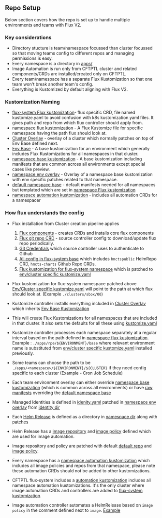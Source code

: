 ## Repo Setup

Below section covers how the repo is set up to handle multiple environments and teams with Flux V2.

### Key considerations

- Directory stucture is team/namespace focussed than cluster focussed so that moving teams config to different repos and managing permissions is easy.
- Every namespace is a directory in [apps/](../apps/)
- Image Automation is run only from CFTPTL cluster and related components/CRDs are installed/created only on CFTPTL.
- Every team/namespace has a separate Flux Kustomization so that one team won't break another team's config.
- Everything is Kustomized by default aligning with Flux V2.

### Kustomization Naming

- [flux-system Flux kustomization](../apps/flux-system/sbox/00/kustomize.yaml)- flux specific CRD, file named kustomize.yaml to avoid confusion with k8s kustomization.yaml files. It gives path and repo from which flux controller should apply from.
- [namespace flux kustomization](../apps/rpe/base/kustomize.yaml) - A Flux Kustomize file for specific namespace having the path flux should look at.
- [Cluster Overlay](../clusters/sbox/00/kustomization.yaml) - overlay of a cluster which normally patches on top of Env Base defined next.
- [Env Base](../clusters/sbox/base/kustomization.yaml) - A base kustomization for an environment which generally includes Flux Kustomizations for all namespaces in that cluster.
- [namespace base kustomization](../apps/rpe/base/kustomization.yaml) - A base kustomization including manifests that are common across all environments except special cases like preview.
- [namespace env overlay]((../apps/rpe/aat/base/kustomization.yaml)) - Overlay of a namespace base kustomization with env specific patches related to that namespace.
- [default namespace base](../apps/base/kustomization.yaml) - default manifests needed for all namespaces but templated which are set in [namespace Flux kustomization](../apps/rpe/base/kustomize.yaml)
- [namespace automation kustomization](../apps/rpe/automation) - includes all automation CRDs for a namespacer

### How flux understands the config

- Flux installation from Cluster creation pipeline applies
    1. [Flux components](../apps/flux-system/base/gotk-components.yaml) - creates CRDs and installs core flux components
    2. [Flux git repo CRD](../apps/flux-system/base/flux-config-gitrepo.yaml) - source controller config to download/update flux repo periodically.
    3. [Git Credentials](../apps/flux-system/sbox/base/git-credentials.yaml) which source controller uses to authenticate to Github
    4. [All config in flux-system base](../apps/flux-system/base/kustomization.yaml) which includes `hmctspublic` HelmRepo CRD, `hmcts-charts` Github Repo CRDs.
    5. [Flux kustomization for flux-system namespace](../apps/flux-system/base/kustomize.yaml) which is patched to [env/cluster specific kustomize.yaml](../apps/flux-system/sbox/00/kustomize.yaml)
    
- Flux kustomization for flux-system namespace patched above [Env/Cluster specific kustomize.yaml](../apps/flux-system/sbox/00/kustomize.yaml) will point to the path at which flux should look at. (Example  `./clusters/sbox/00`)
- Kustomize controller installs everything included in [Cluster Overlay](../clusters/sbox/00/kustomization.yaml) which inherits [Env Base Kustomization](../clusters/sbox/base/kustomization.yaml)
- This will create Flux Kustomizations for all namespaces that are included in that cluster. It also sets the defaults for all these using [kustomize.yaml](../apps/base/kustomize.yaml)
- Kustomize controller processes each namespace separately at a regular interval based on the path defined in [namespace flux kustomization](../apps/rpe/base/kustomize.yaml). Example : `./apps/rpe/${ENVIRONMENT}/base` where relevant environment name is substituted from  [env/cluster specific kustomize.yaml](../apps/flux-system/sbox/00/kustomize.yaml) installed previously.
- Some teams can choose the path to be `./apps/<namespace>/${ENVIRONMENT}/${CLUSTER}` if they need config specific to each cluster (Example - Cron Job Schedule)
- Each team environment overlay can either override [namespace base kustomization](../apps/rpe/base/kustomization.yaml) (which is common across all environments) or have [raw manifests](../apps/rpe/sbox/base/kustomization.yaml) overriding the [default namespace base](../apps/base/kustomization.yaml)
- Managed Identities is defined in [idenity.yaml](../apps/rpe/identity/identity.yaml) patched in [namespace env overlay](../apps/rpe/aat/base/kustomization.yaml) from [identity dir](../apps/rpe/identity/aat.yaml)
- Each [Helm Release](../apps/rpe/draft-store-service/draft-store-service.yaml) is defined as a directory in [namespace dir](../apps/rpe/draft-store-service) along with [patches](../apps/rpe/draft-store-service/aat.yaml)
- Helm Release has a [image repository](../apps/rpe/draft-store-service/image-repo.yaml) and [image policy](../apps/rpe/draft-store-service/image-policy.yaml) defined which are used for image automation.
- Image repository and policy are patched with default [default repo](../apps/flux-system/automation/hmctspublic-image-repo.yaml) and [image policy](../apps/flux-system/automation/prod-image-policy.yaml).
- Every namespace has a [namespace automation kustomization](../apps/rpe/automation) which includes all image policies and repos from that namespace, please note these automation CRDs should not be added to other kustomizations.
- CFTPTL flux-system includes a [automation kustomization](../apps/flux-system/automation/kustomization.yaml) includes all namespace automation kustomizations. It's the only cluster where image automation CRDs and controllers are added to [flux-system kustomization](../apps/flux-system/ptl-intsvc/base/kustomization.yaml).
- Image automation controller automates a HelmRelease based on `image policy` in the comment defined next to `image`. [Example](../apps/rpe/draft-store-service/draft-store-service.yaml)

